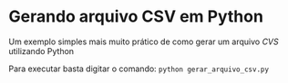 # Gerando arquivo CSV em Python

Um exemplo simples mais muito prático de como gerar um arquivo _CVS_ utilizando Python

Para executar basta digitar o comando:
`
python gerar_arquivo_csv.py
`
